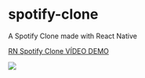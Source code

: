 # spotify-clone
A Spotify Clone made with React Native

[RN Spotify Clone VÍDEO DEMO](https://photos.app.goo.gl/qZNeRhLfoHjlgXKm2 "RN Spotify Clone VÍDEO DEMO")


![](https://lh3.googleusercontent.com/SMMS9UByscBzmN5Zz75bE3IJd7hu5qyC1tt4MliyZPwdHiCL6o7Vb8LQsrUSQamboNX604aQ0704a5mRzgQn-eg2V1fgRJoZId6dLY3Y-8uruaSQ_3Yrw8uc5HULc_UTy9qJyoGlaW3z2mYOW_SyhcSVYxhh26MAx1ZXcuFcm9Wg3TJ1bNjdBshY_22OLqj57Y5sy12bzILoLrX8IQDmW9u_o_jTza67R0jo3ZI496Q6-STW2HT9lzyQcXm7a4SQZB3wKeVPyn0Gf1u7es9sp0Wen5XpLtTDqNl8yK-CDVvPk06EXC6OZwSA2Zlmddvx95EIyh4fj-ZyI6w-7sciBDv9jdPTq_HFt_Jva3NQ6wd27txGpeM0hn2EAwW8oSCibr47cCxPeHJFRvsWibUwfCHQy992xW0YPkhfgBEshXvfi8y3S_P9S9Q_mLpvZ0dKTIyU710EV5sX6Pv9H93iQzk_DxxnGRYpLhsMk2VdXkeR-F2Bft_LS8TrrEOJzBFehpyyVV_Pt6Pa6eDOfFFKOuvQUrAnJSgrRKgm7DFxaTeSDk63IThtWd_VGAqG5aKsS0bvFCDNKDlAdM_CNph8bAjwKLbIXDTUJjem_oIPKCJs1EtO_mAY8-Xh9xXChOZJuqzfzSp_VgpHtH_1iCnVYxHZzNwpxKod2lFm=w646-h1280-no)
